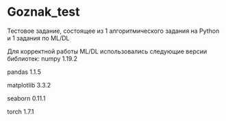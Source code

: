 # Goznak_test

Тестовое задание, состоящее из 1 алгоритмического задания на Python и 1 задания по ML/DL

Для корректной работы ML/DL использовались следующие версии библиотек:
  numpy 1.19.2
  
  pandas 1.1.5
  
  matplotlib 3.3.2
  
  seaborn 0.11.1
  
  torch 1.7.1

